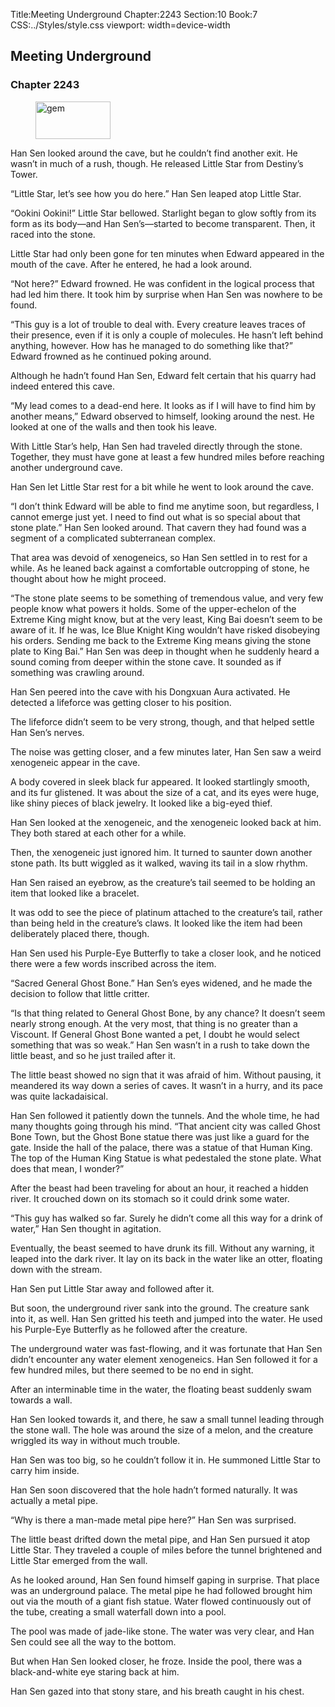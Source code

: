 Title:Meeting Underground 
Chapter:2243 
Section:10 
Book:7 
CSS:../Styles/style.css 
viewport: width=device-width
  
## Meeting Underground
### Chapter 2243
  
<figure>
	<img src="../Images/gem.gif" alt="gem" id="gem" width="120" height="60" />
</figure>
  

  
Han Sen looked around the cave, but he couldn’t find another exit. He wasn’t in much of a rush, though. He released Little Star from Destiny’s Tower.

“Little Star, let’s see how you do here.” Han Sen leaped atop Little Star.

“Ookini Ookini!” Little Star bellowed. Starlight began to glow softly from its form as its body—and Han Sen’s—started to become transparent. Then, it raced into the stone.

Little Star had only been gone for ten minutes when Edward appeared in the mouth of the cave. After he entered, he had a look around.

“Not here?” Edward frowned. He was confident in the logical process that had led him there. It took him by surprise when Han Sen was nowhere to be found.

“This guy is a lot of trouble to deal with. Every creature leaves traces of their presence, even if it is only a couple of molecules. He hasn’t left behind anything, however. How has he managed to do something like that?” Edward frowned as he continued poking around.

Although he hadn’t found Han Sen, Edward felt certain that his quarry had indeed entered this cave.

“My lead comes to a dead-end here. It looks as if I will have to find him by another means,” Edward observed to himself, looking around the nest. He looked at one of the walls and then took his leave.

With Little Star’s help, Han Sen had traveled directly through the stone. Together, they must have gone at least a few hundred miles before reaching another underground cave.

Han Sen let Little Star rest for a bit while he went to look around the cave.

“I don’t think Edward will be able to find me anytime soon, but regardless, I cannot emerge just yet. I need to find out what is so special about that stone plate.” Han Sen looked around. That cavern they had found was a segment of a complicated subterranean complex.

That area was devoid of xenogeneics, so Han Sen settled in to rest for a while. As he leaned back against a comfortable outcropping of stone, he thought about how he might proceed.

“The stone plate seems to be something of tremendous value, and very few people know what powers it holds. Some of the upper-echelon of the Extreme King might know, but at the very least, King Bai doesn’t seem to be aware of it. If he was, Ice Blue Knight King wouldn’t have risked disobeying his orders. Sending me back to the Extreme King means giving the stone plate to King Bai.” Han Sen was deep in thought when he suddenly heard a sound coming from deeper within the stone cave. It sounded as if something was crawling around.

Han Sen peered into the cave with his Dongxuan Aura activated. He detected a lifeforce was getting closer to his position.

The lifeforce didn’t seem to be very strong, though, and that helped settle Han Sen’s nerves.

The noise was getting closer, and a few minutes later, Han Sen saw a weird xenogeneic appear in the cave.

A body covered in sleek black fur appeared. It looked startlingly smooth, and its fur glistened. It was about the size of a cat, and its eyes were huge, like shiny pieces of black jewelry. It looked like a big-eyed thief.

Han Sen looked at the xenogeneic, and the xenogeneic looked back at him. They both stared at each other for a while.

Then, the xenogeneic just ignored him. It turned to saunter down another stone path. Its butt wiggled as it walked, waving its tail in a slow rhythm.

Han Sen raised an eyebrow, as the creature’s tail seemed to be holding an item that looked like a bracelet.

It was odd to see the piece of platinum attached to the creature’s tail, rather than being held in the creature’s claws. It looked like the item had been deliberately placed there, though.

Han Sen used his Purple-Eye Butterfly to take a closer look, and he noticed there were a few words inscribed across the item.

“Sacred General Ghost Bone.” Han Sen’s eyes widened, and he made the decision to follow that little critter.

“Is that thing related to General Ghost Bone, by any chance? It doesn’t seem nearly strong enough. At the very most, that thing is no greater than a Viscount. If General Ghost Bone wanted a pet, I doubt he would select something that was so weak.” Han Sen wasn’t in a rush to take down the little beast, and so he just trailed after it.

The little beast showed no sign that it was afraid of him. Without pausing, it meandered its way down a series of caves. It wasn’t in a hurry, and its pace was quite lackadaisical.

Han Sen followed it patiently down the tunnels. And the whole time, he had many thoughts going through his mind. “That ancient city was called Ghost Bone Town, but the Ghost Bone statue there was just like a guard for the gate. Inside the hall of the palace, there was a statue of that Human King. The top of the Human King Statue is what pedestaled the stone plate. What does that mean, I wonder?”

After the beast had been traveling for about an hour, it reached a hidden river. It crouched down on its stomach so it could drink some water.

“This guy has walked so far. Surely he didn’t come all this way for a drink of water,” Han Sen thought in agitation.

Eventually, the beast seemed to have drunk its fill. Without any warning, it leaped into the dark river. It lay on its back in the water like an otter, floating down with the stream.

Han Sen put Little Star away and followed after it.

But soon, the underground river sank into the ground. The creature sank into it, as well. Han Sen gritted his teeth and jumped into the water. He used his Purple-Eye Butterfly as he followed after the creature.

The underground water was fast-flowing, and it was fortunate that Han Sen didn’t encounter any water element xenogeneics. Han Sen followed it for a few hundred miles, but there seemed to be no end in sight.

After an interminable time in the water, the floating beast suddenly swam towards a wall.

Han Sen looked towards it, and there, he saw a small tunnel leading through the stone wall. The hole was around the size of a melon, and the creature wriggled its way in without much trouble.

Han Sen was too big, so he couldn’t follow it in. He summoned Little Star to carry him inside.

Han Sen soon discovered that the hole hadn’t formed naturally. It was actually a metal pipe.

“Why is there a man-made metal pipe here?” Han Sen was surprised.

The little beast drifted down the metal pipe, and Han Sen pursued it atop Little Star. They traveled a couple of miles before the tunnel brightened and Little Star emerged from the wall.

As he looked around, Han Sen found himself gaping in surprise. That place was an underground palace. The metal pipe he had followed brought him out via the mouth of a giant fish statue. Water flowed continuously out of the tube, creating a small waterfall down into a pool.

The pool was made of jade-like stone. The water was very clear, and Han Sen could see all the way to the bottom.

But when Han Sen looked closer, he froze. Inside the pool, there was a black-and-white eye staring back at him.

Han Sen gazed into that stony stare, and his breath caught in his chest.